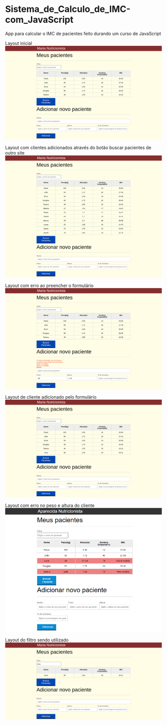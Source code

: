 # Sistema_de_Calculo_de_IMC-com_JavaScript
App para calcular o IMC de pacientes feito durando um curso de JavaScript

Layout inicial 
![inicio](https://github.com/DeangellesES/Sistema_de_Calculo_de_IMC-com_JavaScript/blob/main/calcularIMC.png)


Layout com clientes adicionados através do botão buscar pacientes de outro site
![botaoBuscarPacientes](https://github.com/DeangellesES/Sistema_de_Calculo_de_IMC-com_JavaScript/blob/main/botaoBuscarPacientes.png)


Layout com erro ao preencher o formulário
![erroFormulario](https://github.com/DeangellesES/Sistema_de_Calculo_de_IMC-com_JavaScript/blob/main/erroAoPreencherormulario.png)


Layout de cliente adicionado pelo formulário
![pacienteFormulario](https://github.com/DeangellesES/Sistema_de_Calculo_de_IMC-com_JavaScript/blob/main/clienteAdicionado.png)


Layout com erro no peso e altura do cliente
![erroPesoEAltura](https://github.com/DeangellesES/Sistema_de_Calculo_de_IMC-com_JavaScript/blob/main/erroPesoAltura.png)

Layout do filtro sendo utilizado
![filtro](https://github.com/DeangellesES/Sistema_de_Calculo_de_IMC-com_JavaScript/blob/main/filtro.png)

